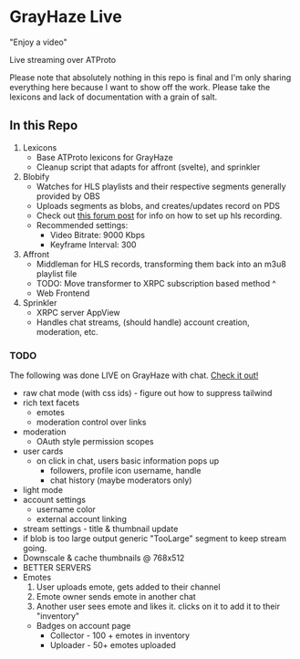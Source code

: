 # GrayHaze Live
"Enjoy a video"

Live streaming over ATProto

Please note that absolutely nothing in this repo is final and I'm only sharing everything here because I want to show off the work. Please take the lexicons and lack of documentation with a grain of salt.

## In this Repo

1. Lexicons
   - Base ATProto lexicons for GrayHaze
   - Cleanup script that adapts for affront (svelte), and sprinkler
2. Blobify
   - Watches for HLS playlists and their respective segments generally provided by OBS
   - Uploads segments as blobs, and creates/updates record on PDS
   - Check out [this forum post](https://obsproject.com/forum/resources/how-to-do-hls-streaming-in-obs-open-broadcast-studio.945/) for info on how to set up hls recording.
   - Recommended settings: 
     - Video Bitrate: 9000 Kbps
     - Keyframe Interval: 300
3. Affront
   - Middleman for HLS records, transforming them back into an m3u8 playlist file
   - TODO: Move transformer to XRPC subscription based method ^
   - Web Frontend
4. Sprinkler
   - XRPC server AppView
   - Handles chat streams, (should handle) account creation, moderation, etc.

### TODO
The following was done LIVE on GrayHaze with chat. [Check it out!](https://grayhaze.live/@hugeblank.dev/3ldi2vrnn6c2w)

- raw chat mode (with css ids) - figure out how to suppress tailwind
- rich text facets
  - emotes 
  - moderation control over links
- moderation
  - OAuth style permission scopes
- user cards
  - on click in chat, users basic information pops up
    - followers, profile icon username, handle
    - chat history (maybe moderators only)
- light mode
- account settings
  - username color
  - external account linking
- stream settings - title & thumbnail update
- if blob is too large output generic "TooLarge" segment to keep stream going.
- Downscale & cache thumbnails @ 768x512
- BETTER SERVERS
- Emotes
  1. User uploads emote, gets added to their channel
  2. Emote owner sends emote in another chat
  3. Another user sees emote and likes it. clicks on it to add it to their "inventory"
  - Badges on account page
    - Collector - 100 + emotes in inventory
    - Uploader - 50+ emotes uploaded